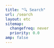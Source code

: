 ```yaml
---
title: "🔍 Search"
url: /search
layout: etc
sitemap:
  changefreq: never
  priority: 0.0
amp: false
---
```


<!-- markdownlint-disable -->
<div id="search"></div>
<!-- markdownlint-enable -->
